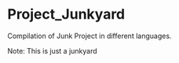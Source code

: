 # Project_Junkyard
Compilation of Junk Project in different languages.

Note: This is just a junkyard